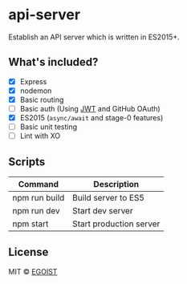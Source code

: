 # api-server

Establish an API server which is written in ES2015+.

## What's included?

- [x] Express
- [x] nodemon
- [x] Basic routing
- [ ] Basic auth (Using [JWT](https://github.com/auth0/node-jsonwebtoken) and GitHub OAuth)
- [x] ES2015 (`async/await` and stage-0 features)
- [ ] Basic unit testing
- [ ] Lint with XO

## Scripts

|Command|Description|
|---|---|
|npm run build|Build server to ES5|
|npm run dev|Start dev server|
|npm start|Start production server|

## License

MIT &copy; [EGOIST](https://github.com/egoist)
